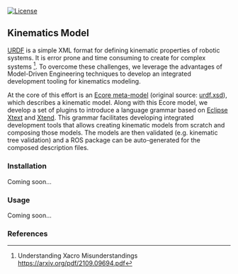 [![License](https://img.shields.io/badge/License-BSD%203--Clause-blue.svg)](https://opensource.org/licenses/BSD-3-Clause)

## Kinematics Model

[URDF](http://wiki.ros.org/urdf/XML) is a simple XML format for defining kinematic properties of robotic systems. It is error prone and time consuming to create for complex systems [^1]. To overcome these challenges, we leverage the advantages of Model-Driven Engineering techniques to develop an integrated development tooling for kinematics modeling.

At the core of this effort is an [Ecore meta-model](https://www.eclipse.org/modeling/emf/) (original source: [urdf.xsd](https://github.com/ros/urdfdom/blob/master/xsd/urdf.xsd)), which describes a kinematic model. Along with this Ecore model, we develop a set of  plugins to introduce a language grammar based on [Eclipse Xtext](https://www.eclipse.org/Xtext/) and [Xtend](https://www.eclipse.org/xtend/). This grammar facilitates developing integrated development tools that allows creating kinematic models from scratch and composing those models. The models are then validated (e.g. kinematic tree validation) and a ROS package can be auto-generated for the composed description files. 

### Installation
Coming soon...

### Usage
Coming soon...

### References
[^1]: Understanding Xacro Misunderstandings https://arxiv.org/pdf/2109.09694.pdf
